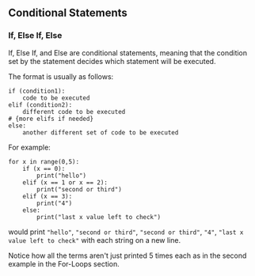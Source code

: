 ## Conditional Statements

### If, Else If, Else

If, Else If, and Else are conditional statements, meaning that the condition set by the statement decides which statement will be executed.

The format is usually as follows:

	if (condition1):
		code to be executed
	elif (condition2):
		different code to be executed
	# {more elifs if needed}
	else:
		another different set of code to be executed

For example:

	for x in range(0,5):
		if (x == 0):
			print("hello")
		elif (x == 1 or x == 2):
			print("second or third")
		elif (x == 3):
			print("4")
		else:
			print("last x value left to check")

would print `"hello"`, `"second or third"`, `"second or third"`, `"4"`, `"last x value left to check"` with each string on a new line.

Notice how all the terms aren't just printed 5 times each as in the second example in the For-Loops section.